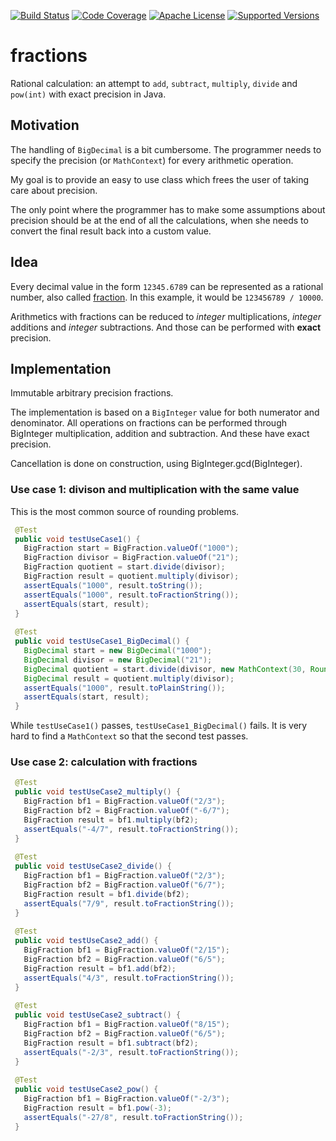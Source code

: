 [![Build Status](https://travis-ci.org/ohumbel/fractions.svg)](https://travis-ci.org/ohumbel/fractions)
[![Code Coverage](https://img.shields.io/codecov/c/github/ohumbel/fractions/master.svg)](https://codecov.io/github/ohumbel/fractions?branch=master)
[![Apache License](https://img.shields.io/badge/license-Apache%202.0-orange.svg)](https://github.com/ohumbel/fractions/blob/master/LICENSE)
[![Supported Versions](https://img.shields.io/badge/Java-7%2C%208-blue.svg)](https://travis-ci.org/ohumbel/fractions)

# fractions

Rational calculation: an attempt to `add`, `subtract`, `multiply`, `divide` and `pow(int)` with exact precision in Java.


## Motivation

The handling of `BigDecimal` is a bit cumbersome. The programmer needs to specify the precision (or `MathContext`) for every arithmetic operation.

My goal is to provide an easy to use class which frees the user of taking care about precision. 

The only point where the programmer has to make some assumptions about precision should be at the end of all the calculations, when she needs to convert the final result back into a custom value.


## Idea

Every decimal value in the form `12345.6789` can be represented as a rational number, also called [fraction](https://en.wikipedia.org/wiki/Fraction_%28mathematics%29). In this example, it would be `123456789 / 10000`. 

Arithmetics with fractions can be reduced to *integer* multiplications, *integer* additions and *integer* subtractions. And those can be performed with **exact** precision.


## Implementation


Immutable arbitrary precision fractions.

The implementation is based on a `BigInteger` value for both numerator and denominator.
All operations on fractions can be performed through BigInteger multiplication, addition and subtraction. And these have exact precision.

Cancellation is done on construction, using BigInteger.gcd(BigInteger).



### Use case 1: divison and multiplication with the same value

This is the most common source of rounding problems.

```java
 @Test
 public void testUseCase1() {
   BigFraction start = BigFraction.valueOf("1000");
   BigFraction divisor = BigFraction.valueOf("21");
   BigFraction quotient = start.divide(divisor);
   BigFraction result = quotient.multiply(divisor);
   assertEquals("1000", result.toString());
   assertEquals("1000", result.toFractionString());
   assertEquals(start, result);
 }
 
 @Test
 public void testUseCase1_BigDecimal() {
   BigDecimal start = new BigDecimal("1000");
   BigDecimal divisor = new BigDecimal("21");
   BigDecimal quotient = start.divide(divisor, new MathContext(30, RoundingMode.HALF_UP));
   BigDecimal result = quotient.multiply(divisor);
   assertEquals("1000", result.toPlainString());
   assertEquals(start, result);
 }
```

While `testUseCase1()` passes, `testUseCase1_BigDecimal()` fails. It is very hard to find a `MathContext` so that the second test passes.


### Use case 2: calculation with fractions

```java
 @Test
 public void testUseCase2_multiply() {
   BigFraction bf1 = BigFraction.valueOf("2/3");
   BigFraction bf2 = BigFraction.valueOf("-6/7");
   BigFraction result = bf1.multiply(bf2);
   assertEquals("-4/7", result.toFractionString());
 }
 
 @Test
 public void testUseCase2_divide() {
   BigFraction bf1 = BigFraction.valueOf("2/3");
   BigFraction bf2 = BigFraction.valueOf("6/7");
   BigFraction result = bf1.divide(bf2);
   assertEquals("7/9", result.toFractionString());
 }
 
 @Test
 public void testUseCase2_add() {
   BigFraction bf1 = BigFraction.valueOf("2/15");
   BigFraction bf2 = BigFraction.valueOf("6/5");
   BigFraction result = bf1.add(bf2);
   assertEquals("4/3", result.toFractionString());
 }
 
 @Test
 public void testUseCase2_subtract() {
   BigFraction bf1 = BigFraction.valueOf("8/15");
   BigFraction bf2 = BigFraction.valueOf("6/5");
   BigFraction result = bf1.subtract(bf2);
   assertEquals("-2/3", result.toFractionString());
 }
 
 @Test
 public void testUseCase2_pow() {
   BigFraction bf1 = BigFraction.valueOf("-2/3");
   BigFraction result = bf1.pow(-3);
   assertEquals("-27/8", result.toFractionString());
 }
```


